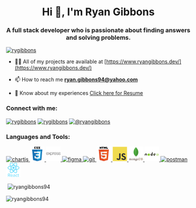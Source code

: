 <h1 align="center">Hi 👋, I'm Ryan Gibbons</h1>
<h3 align="center">A full stack developer who is passionate about finding answers and solving problems.</h3>

<p align="left"> <a href="https://twitter.com/rygibbons" target="blank"><img src="https://img.shields.io/twitter/follow/rygibbons?logo=twitter&style=for-the-badge" alt="rygibbons" /></a> </p>

- 👨‍💻 All of my projects are available at [https://www.ryangibbons.dev/](https://www.ryangibbons.dev/)

- 📫 How to reach me **ryan.gibbons94@yahoo.com**

- 📄 Know about my experiences [Click here for Resume](https://www.ryangibbons.dev/Ryan%20Gibbons%20Software%20Engineer%20Resume.docx.pdf)

<h3 align="left">Connect with me:</h3>
<p align="left">
<a href="https://twitter.com/rygibbons" target="blank"><img align="center" src="https://raw.githubusercontent.com/rahuldkjain/github-profile-readme-generator/master/src/images/icons/Social/twitter.svg" alt="rygibbons" height="30" width="40" /></a>
<a href="https://linkedin.com/in/rygibbons" target="blank"><img align="center" src="https://raw.githubusercontent.com/rahuldkjain/github-profile-readme-generator/master/src/images/icons/Social/linked-in-alt.svg" alt="rygibbons" height="30" width="40" /></a>
<a href="https://hashnode.com/@ryangibbons" target="blank"><img align="center" src="https://raw.githubusercontent.com/rahuldkjain/github-profile-readme-generator/master/src/images/icons/Social/hashnode.svg" alt="@ryangibbons" height="30" width="40" /></a>
</p>

<h3 align="left">Languages and Tools:</h3>
<p align="left"> <a href="https://www.chartjs.org" target="_blank" rel="noreferrer"> <img src="https://www.chartjs.org/media/logo-title.svg" alt="chartjs" width="40" height="40"/> </a> <a href="https://www.w3schools.com/css/" target="_blank" rel="noreferrer"> <img src="https://raw.githubusercontent.com/devicons/devicon/master/icons/css3/css3-original-wordmark.svg" alt="css3" width="40" height="40"/> </a> <a href="https://expressjs.com" target="_blank" rel="noreferrer"> <img src="https://raw.githubusercontent.com/devicons/devicon/master/icons/express/express-original-wordmark.svg" alt="express" width="40" height="40"/> </a> <a href="https://www.figma.com/" target="_blank" rel="noreferrer"> <img src="https://www.vectorlogo.zone/logos/figma/figma-icon.svg" alt="figma" width="40" height="40"/> </a> <a href="https://git-scm.com/" target="_blank" rel="noreferrer"> <img src="https://www.vectorlogo.zone/logos/git-scm/git-scm-icon.svg" alt="git" width="40" height="40"/> </a> <a href="https://www.w3.org/html/" target="_blank" rel="noreferrer"> <img src="https://raw.githubusercontent.com/devicons/devicon/master/icons/html5/html5-original-wordmark.svg" alt="html5" width="40" height="40"/> </a> <a href="https://developer.mozilla.org/en-US/docs/Web/JavaScript" target="_blank" rel="noreferrer"> <img src="https://raw.githubusercontent.com/devicons/devicon/master/icons/javascript/javascript-original.svg" alt="javascript" width="40" height="40"/> </a> <a href="https://www.mongodb.com/" target="_blank" rel="noreferrer"> <img src="https://raw.githubusercontent.com/devicons/devicon/master/icons/mongodb/mongodb-original-wordmark.svg" alt="mongodb" width="40" height="40"/> </a> <a href="https://nodejs.org" target="_blank" rel="noreferrer"> <img src="https://raw.githubusercontent.com/devicons/devicon/master/icons/nodejs/nodejs-original-wordmark.svg" alt="nodejs" width="40" height="40"/> </a> <a href="https://postman.com" target="_blank" rel="noreferrer"> <img src="https://www.vectorlogo.zone/logos/getpostman/getpostman-icon.svg" alt="postman" width="40" height="40"/> </a> <a href="https://reactjs.org/" target="_blank" rel="noreferrer"> <img src="https://raw.githubusercontent.com/devicons/devicon/master/icons/react/react-original-wordmark.svg" alt="react" width="40" height="40"/> </a> </p>


<p>&nbsp;<img align="center" src="https://github-readme-stats.vercel.app/api?username=ryangibbons94&show_icons=true&theme=dark&title_color=ffffff&locale=en" alt="ryangibbons94" /></p>

<p><img align="center" src="https://github-readme-streak-stats.herokuapp.com/?user=ryangibbons94&theme=dark" alt="ryangibbons94" /></p>

